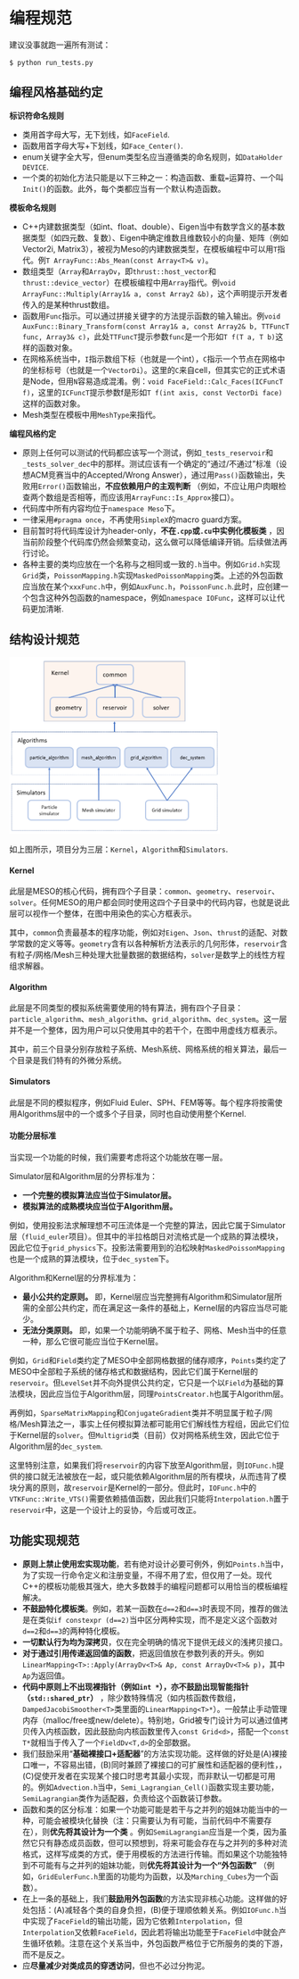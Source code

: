 # 编程规范

建议没事就跑一遍所有测试：

    $ python run_tests.py

## 编程风格基础约定

**标识符命名规则**

- 类用首字母大写，无下划线，如`FaceField`.
- 函数用首字母大写+下划线，如`Face_Center()`.
- enum关键字全大写，但enum类型名应当遵循类的命名规则，如`DataHolder DEVICE`.
- 一个类的初始化方法只能是以下三种之一：构造函数、重载`=`运算符、一个叫`Init()`的函数。此外，每个类都应当有一个默认构造函数。

**模板命名规则**

- C++内建数据类型（如int、float、double）、Eigen当中有数学含义的基本数据类型（如四元数、复数）、Eigen中确定维数且维数较小的向量、矩阵（例如Vector2i, Matrix3），被视为Meso的内建数据类型，在模板编程中可以用`T`指代。例`T ArrayFunc::Abs_Mean(const Array<T>& v)`。
- 数组类型（`Array`和`ArrayDv`，即`thrust::host_vector`和`thrust::device_vector`）在模板编程中用`Array`指代。例`void ArrayFunc::Multiply(Array1& a, const Array2 &b)`，这个声明提示开发者传入的是某种thrust数组。
- 函数用`Func`指示。可以通过拼接关键字的方法提示函数的输入输出。例`void AuxFunc::Binary_Transform(const Array1& a, const Array2& b, TTFuncT func, Array3& c)`，此处`TTFuncT`提示参数`func`是一个形如`T f(T a, T b)`这样的函数对象。
- 在网格系统当中，`I`指示数组下标（也就是一个int），`C`指示一个节点在网格中的坐标标号（也就是一个`VectorDi`）。这里的`C`来自cell，但其实它的正式术语是Node，但用`N`容易造成混淆。例：`void FaceField::Calc_Faces(ICFuncT f)`，这里的`ICFuncT`提示参数f是形如`T f(int axis, const VectorDi face)`这样的函数对象。
- Mesh类型在模板中用`MeshType`来指代。

**编程风格约定**

- 原则上任何可以测试的代码都应该写一个测试，例如`_tests_reservoir`和`_tests_solver_dec`中的那样。测试应该有一个确定的“通过/不通过”标准（设想ACM竞赛当中的Accepted/Wrong Answer），通过用`Pass()`函数输出，失败用`Error()`函数输出，**不应依赖用户的主观判断** （例如，不应让用户肉眼检查两个数组是否相等，而应该用`ArrayFunc::Is_Approx`接口）。
- 代码库中所有内容均位于`namespace Meso`下。
- 一律采用`#pragma once`，不再使用`SimpleX`的macro guard方案。
- 目前暂时将代码库设计为header-only，**不在`.cpp`或`.cu`中实例化模板类** ，因当前阶段整个代码库仍然会频繁变动，这么做可以降低编译开销。后续做法再行讨论。
- 各种主要的类均应放在一个名称与之相同或一致的`.h`当中。例如`Grid.h`实现`Grid`类，`PoissonMapping.h`实现`MaskedPoissonMapping`类。上述的外包函数应当放在某个`xxxFunc.h`中，例如`AuxFunc.h`，`PoissonFunc.h`.此时，应创建一个包含这种外包函数的namespace，例如`namespace IOFunc`，这样可以让代码更加清晰.

## 结构设计规范

<img src="./assets/meso_design.png" width =75% alt="mgpcg-smooth" align=center/>

如上图所示，项目分为三层：`Kernel`，`Algorithm`和`Simulators`.

#### Kernel

此层是MESO的核心代码，拥有四个子目录：`common`、`geometry`、`reservoir`、`solver`。任何MESO的用户都会同时使用这四个子目录中的代码内容，也就是说此层可以视作一个整体，在图中用染色的实心方框表示。

其中，`common`负责最基本的程序功能，例如对`Eigen`、`Json`、`thrust`的适配、对数学常数的定义等等。`geometry`含有以各种解析方法表示的几何形体，`reservoir`含有粒子/网格/Mesh三种处理大批量数据的数据结构，`solver`是数学上的线性方程组求解器。

#### Algorithm

此层是不同类型的模拟系统需要使用的特有算法，拥有四个子目录：`particle_algorithm`、`mesh_algorithm`、`grid_algorithm`、`dec_system`。这一层并不是一个整体，因为用户可以只使用其中的若干个，在图中用虚线方框表示。

其中，前三个目录分别存放粒子系统、Mesh系统、网格系统的相关算法，最后一个目录是我们特有的外微分系统。

#### Simulators

此层是不同的模拟程序，例如Fluid Euler、SPH、FEM等等。每个程序将按需使用Algorithms层中的一个或多个子目录，同时也自动使用整个Kernel.

#### 功能分层标准

当实现一个功能的时候，我们需要考虑将这个功能放在哪一层。

Simulator层和Algorithm层的分界标准为：
- **一个完整的模拟算法应当位于Simulator层。**
- **模拟算法的成熟模块应当位于Algorithm层。**

例如，使用投影法求解理想不可压流体是一个完整的算法，因此它属于Simulator层（`fluid_euler`项目）。但其中的半拉格朗日对流格式是一个成熟的算法模块，因此它位于`grid_physics`下。投影法需要用到的泊松映射`MaskedPoissonMapping`也是一个成熟的算法模块，位于`dec_system`下。

Algorithm和Kernel层的分界标准为：
- **最小公共约定原则。** 即，Kernel层应当完整拥有Algorithm和Simulator层所需的全部公共约定，而在满足这一条件的基础上，Kernel层的内容应当尽可能少。
- **无法分类原则。** 即，如果一个功能明确不属于粒子、网格、Mesh当中的任意一种，那么它很可能应当位于Kernel层。

例如，`Grid`和`Field`类约定了MESO中全部网格数据的储存顺序，`Points`类约定了MESO中全部粒子系统的储存格式和数据结构，因此它们属于Kernel层的`reservoir`。但`LevelSet`并不向外提供公共约定，它只是一个以`Field`为基础的算法模块，因此应当位于Algorithm层，同理`PointsCreator.h`也属于Algorithm层。

再例如，`SparseMatrixMapping`和`ConjugateGradient`类并不明显属于粒子/网格/Mesh算法之一，事实上任何模拟算法都可能用它们解线性方程组，因此它们位于Kernel层的`solver`。但`Multigrid`类（目前）仅对网格系统生效，因此它位于Algorithm层的`dec_system`.

这里特别注意，如果我们将`reservoir`的内容下放至Algorithm层，则`IOFunc.h`提供的接口就无法被放在一起，或只能依赖Algorithm层的所有模块，从而违背了模块分离的原则，故`reservoir`是Kernel的一部分。但此时，`IOFunc.h`中的`VTKFunc::Write_VTS()`需要依赖插值函数，因此我们只能将`Interpolation.h`置于`reservoir`中，这是一个设计上的妥协，今后或可改正。


## 功能实现规范

- **原则上禁止使用宏实现功能**，若有绝对设计必要可例外，例如`Points.h`当中，为了实现一行命令定义和注册变量，不得不用了宏，但仅用了一处。现代C++的模板功能极其强大，绝大多数棘手的编程问题都可以用恰当的模板编程解决。
- **不鼓励特化模板类**。例如，若某一函数在`d==2`和`d==3`时表现不同，推荐的做法是在类似`if constexpr (d==2)`当中区分两种实现，而不是定义这个函数对`d==2`和`d==3`的两种特化模板。
- **一切默认行为均为深拷贝**，仅在完全明确的情况下提供无歧义的浅拷贝接口。
- **对于通过引用传递返回值的函数**，把返回值放在参数列表的开头。例如`LinearMapping<T>::Apply(ArrayDv<T>& Ap, const ArrayDv<T>& p)`，其中`Ap`为返回值。
- **代码中原则上不出现裸指针（例如`int *`），亦不鼓励出现智能指针（`std::shared_ptr`）** ，除少数特殊情况（如内核函数传数组，`DampedJacobiSmoother<T>`类里面的`LinearMapping<T>*`）。一般禁止手动管理内存（malloc/free或new/delete）。特别地，Grid被专门设计为可以通过值拷贝传入内核函数，因此鼓励向内核函数里传入`const Grid<d>`，搭配一个`const T*`就相当于传入了一个`FieldDv<T,d>`的全部数据。
- 我们鼓励采用“**基础裸接口+适配器**”的方法实现功能。这样做的好处是(A)裸接口唯一，不容易出错，(B)同时兼顾了裸接口的可扩展性和适配器的便利性，，(C)促使开发者在实现某个接口时思考其最小实现，而非默认一切都是可用的。例如`Advection.h`当中，`Semi_Lagrangian_Cell()`函数实现主要功能，`SemiLagrangian`类作为适配器，负责给这个函数装订参数。
- 函数和类的区分标准：如果一个功能可能是若干与之并列的姐妹功能当中的一种，可能会被模块化替换（注：只需要认为有可能，当前代码中不需要存在），则**优先将其设计为一个类** 。例如`SemiLagrangian`应当是一个类，因为虽然它只有静态成员函数，但可以预想到，将来可能会存在与之并列的多种对流格式，这样写成类的方式，便于用模板的方法进行传输。而如果这个功能独特到不可能有与之并列的姐妹功能，则**优先将其设计为一个“外包函数”** （例如，`GridEulerFunc.h`里面的功能均为函数，以及`Marching_Cubes`为一个函数）。
- 在上一条的基础上，我们**鼓励用外包函数**的方法实现非核心功能。这样做的好处包括：(A)减轻各个类的自身负担，(B)便于理顺依赖关系。例如`IOFunc.h`当中实现了`FaceField`的输出功能，因为它依赖`Interpolation`，但`Interpolation`又依赖`FaceField`，因此若将输出功能至于`FaceField`中就会产生循环依赖。注意在这个关系当中，外包函数严格位于它所服务的类的下游，而不是反之。
- 应**尽量减少对类成员的穿透访问**，但也不必过分拘泥。

